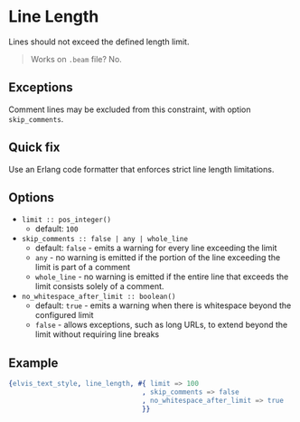 # Line Length

Lines should not exceed the defined length limit.

> Works on `.beam` file? No.

## Exceptions

Comment lines may be excluded from this constraint, with option `skip_comments`.

## Quick fix

Use an Erlang code formatter that enforces strict line length limitations.

## Options

- `limit :: pos_integer()`
  - default: `100`
- `skip_comments :: false | any | whole_line`
  - default: `false` - emits a warning for every line exceeding the limit
  - `any` - no warning is emitted if the portion of the line exceeding the limit is part of a
  comment
  - `whole_line` - no warning is emitted if the entire line that exceeds the limit consists solely
  of a comment.
- `no_whitespace_after_limit :: boolean()`
  - default: `true` - emits a warning when there is whitespace beyond the configured limit
  - `false` - allows exceptions, such as long URLs, to extend beyond the limit without requiring
  line breaks

## Example

```erlang
{elvis_text_style, line_length, #{ limit => 100
                                 , skip_comments => false
                                 , no_whitespace_after_limit => true
                                 }}
```
